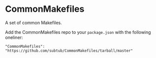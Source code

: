 # CommonMakefiles

A set of common Makefiles.

Add the CommonMakefiles repo to your `package.json` with the following oneliner:

    "CommonMakefiles": "https://github.com/subtub/CommonMakefiles/tarball/master"
